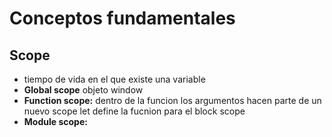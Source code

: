 # Conceptos fundamentales
## Scope
- tiempo de vida en el que existe una variable
- **Global scope** objeto window
- **Function scope:** dentro de la funcion los argumentos hacen parte de un nuevo scope
let define la fucnion para el block scope
- **Module scope:** <script type="module"> limita el alcance al archivo, necesario usar el **export** en el archivo
## Closures:
- combinar el scope con funciones
- las funciones de ejecucion inmediata evitan que lo que se defina adentro de ellas este disponible en el scope global:
- ![image](https://user-images.githubusercontent.com/32855979/64040882-9d02a180-cb23-11e9-99d8-85ee35d442f3.png)
- los closures permiten tener variables privadas
- ![image](https://user-images.githubusercontent.com/32855979/64041281-b0fad300-cb24-11e9-9f70-bf8a4a1f74a9.png)
- en el ejemplo del contador no se puede modificar la variable count, se logra que sea privada por medio del retorno de las funciones y el aislamiento del scope
## This
- **en el global scope:** this es window
- **funcion:** es window excepto en el strict mode:
```js
'use strict';
``` 
- this es el que esta llamando un fragmento de codigo
- **Dentro de class:** cuando se instancia con la palabra new se refiere a la instancia
## Metodos call, apply y bind
- this no se puede asignar directamente
### call 
- se le pasa el this por medio del metodo de la funcion, cualquier funcion tiene estos metodos 
-  ![image](https://user-images.githubusercontent.com/32855979/64042643-f076ee80-cb27-11e9-9123-d0ab8c5d3d1a.png)
### apply 
- hace la misma funcion que call pero los argumentos son diferentes, los argumentos van en un arreglo:
```js
f.apply(this, [a,b,c])
``` 
### Bind 
- construye una nueva funcion, con el this que se le pasa ya integrado

## Prototype

- todas las funciones tienen un .prototype que en principio es vacio
- new saca cosas de prototype, es un atajo para object.create
  - se usa this dentro de la funcion y el return this es implicito:

## Herencia prototipal
- se heredan los prototipos, se pueden ver con Object.getPrototypeOf() 
- JS busca las propiedades en los prototipos padre
- Object es el padre de todos los objetos de js, incluyendo funciones.

## Parsers y Abstract Sintax Tree






# Funcionamiento de JS
# Fundam intermendios
# Fundam Avanzados
# APIS del DOM
# Typescript
# Patrones de diseño
